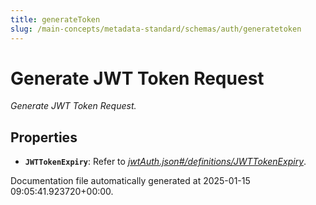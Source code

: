 ```yaml
---
title: generateToken
slug: /main-concepts/metadata-standard/schemas/auth/generatetoken
---
```


# Generate JWT Token Request

*Generate JWT Token Request.*

## Properties

- **`JWTTokenExpiry`**: Refer to *[jwtAuth.json#/definitions/JWTTokenExpiry](#tAuth.json#/definitions/JWTTokenExpiry)*.


Documentation file automatically generated at 2025-01-15 09:05:41.923720+00:00.

